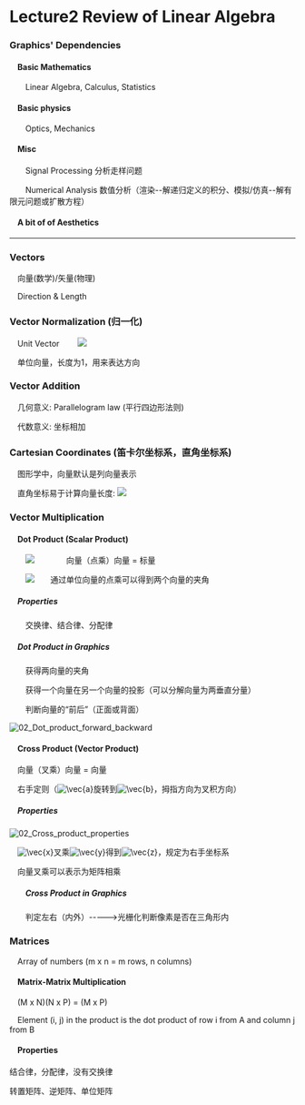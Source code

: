 # Lecture2 Review of Linear Algebra

### Graphics' Dependencies

#### &emsp;Basic Mathematics

&emsp;&emsp;Linear Algebra, Calculus, Statistics

#### &emsp;Basic physics

&emsp;&emsp;Optics, Mechanics

#### &emsp;Misc

&emsp;&emsp;Signal Processing  分析走样问题

&emsp;&emsp;Numerical Analysis  数值分析（渲染--解递归定义的积分、模拟/仿真--解有限元问题或扩散方程）

#### &emsp;A bit of of Aesthetics

------

### Vectors

&emsp;向量(数学)/矢量(物理)

&emsp;Direction  &  Length

### Vector Normalization (归一化)

&emsp;Unit Vector&emsp;&emsp; ![](https://latex.codecogs.com/svg.latex?\hat{a}%20=%20\frac{\vec{a}%20}%20{||\vec{a}||})  

&emsp;单位向量，长度为1，用来表达方向

### Vector Addition

&emsp;几何意义: Parallelogram law (平行四边形法则)

&emsp;代数意义: 坐标相加

### Cartesian Coordinates (笛卡尔坐标系，直角坐标系)

&emsp;图形学中，向量默认是列向量表示 

&emsp;直角坐标易于计算向量长度: <img src = "https://latex.codecogs.com/svg.latex?A%20=%20\left(\begin{matrix}x\\y\end{matrix}%20\right),%20||A||%20=%20\sqrt{x^2%20+%20y^2}">

### Vector Multiplication

#### &emsp;Dot Product (Scalar Product)

&emsp;&emsp;![](https://latex.codecogs.com/svg.latex?\vec{a}%20\cdot%20\vec{b}%20=%20||\hat{a}||||\hat{b}||cos\theta)&emsp;&emsp;&emsp;&emsp;向量（点乘）向量 = 标量

&emsp;&emsp;![](https://latex.codecogs.com/svg.latex?cos\theta%20=%20\frac{\vec{a}%20\cdot%20\vec{b}}{%20||\hat{a}||||\hat{b}||}%20=%20\hat{a}%20\cdot%20\hat{b})&emsp;&emsp;通过单位向量的点乘可以得到两个向量的夹角

##### &emsp;Properties

&emsp;&emsp;交换律、结合律、分配律

##### &emsp;Dot Product in Graphics

&emsp;&emsp;获得两向量的夹角

&emsp;&emsp;获得一个向量在另一个向量的投影（可以分解向量为两垂直分量）

&emsp;&emsp;判断向量的“前后”（正面或背面）

![02_Dot_product_forward_backward](E:\learning\Notes\Games101Notes\Images_Notes\02_Dot_product_forward_backward.PNG)

#### &emsp;Cross Product (Vector Product)

&emsp;向量（叉乘）向量 = 向量

&emsp;右手定则（<img src="https://latex.codecogs.com/svg.image?\vec{a}" title="\vec{a}" />旋转到<img src="https://latex.codecogs.com/svg.image?\vec{b}" title="\vec{b}" />，拇指方向为叉积方向）

##### &emsp;Properties

![02_Cross_product_properties](E:\learning\Notes\Games101Notes\Images_Notes\02_Cross_product_properties.PNG)

&emsp;<img src="https://latex.codecogs.com/svg.image?\vec{x}" title="\vec{x}" />叉乘<img src="https://latex.codecogs.com/svg.image?\vec{y}" title="\vec{y}" />得到<img src="https://latex.codecogs.com/svg.image?\vec{z}" title="\vec{z}" />，规定为右手坐标系

&emsp;向量叉乘可以表示为矩阵相乘

##### &emsp;&emsp;Cross Product in Graphics

&emsp;&emsp;判定左右（内外）----->光栅化判断像素是否在三角形内

### Matrices

&emsp;Array of numbers (m x n = m rows, n columns)

#### &emsp;Matrix-Matrix Multiplication

&emsp;(M x N)(N x P) = (M x P)

&emsp;Element (i, j) in the product is the dot product of row i from A and column j from B  

#### &emsp;Properties

结合律，分配律，没有交换律

转置矩阵、逆矩阵、单位矩阵

